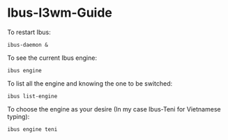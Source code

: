 # Ibus-I3wm-Guide

To restart Ibus:
```
ibus-daemon &
```

To see the current Ibus engine:
```
ibus engine
```

To list all the engine and knowing the one to be switched:
```
ibus list-engine
```
To choose the engine as your desire (In my case Ibus-Teni for Vietnamese typing):
```
ibus engine teni
```
